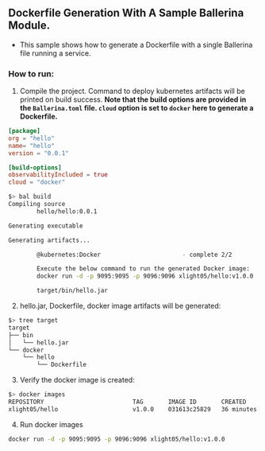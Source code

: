 ## Dockerfile Generation With A Sample Ballerina Module.

- This sample shows how to generate a Dockerfile with a single Ballerina file running a service.   

### How to run:

1. Compile the project. Command to deploy kubernetes artifacts will be printed on build success. 
**Note that the build options are provided in the `Ballerina.toml` file. `cloud` option is set to `docker` here to generate a Dockerfile.**

```toml
[package]
org = "hello"
name= "hello"
version = "0.0.1"

[build-options]
observabilityIncluded = true
cloud = "docker"
```

```bash
$> bal build
Compiling source
        hello/hello:0.0.1

Generating executable

Generating artifacts...

        @kubernetes:Docker                       - complete 2/2 

        Execute the below command to run the generated Docker image: 
        docker run -d -p 9095:9095 -p 9096:9096 xlight05/hello:v1.0.0

        target/bin/hello.jar
```

2. hello.jar, Dockerfile, docker image artifacts will be generated: 
```bash
$> tree target 
target
├── bin
│   └── hello.jar
└── docker
    └── hello
        └── Dockerfile
```

3. Verify the docker image is created:
```bash
$> docker images
REPOSITORY                         TAG       IMAGE ID       CREATED          SIZE
xlight05/hello                     v1.0.0    031613c25829   36 minutes ago   222MB
```


4. Run docker images
```bash
docker run -d -p 9095:9095 -p 9096:9096 xlight05/hello:v1.0.0  
```